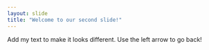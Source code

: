 ```yaml
---
layout: slide
title: "Welcome to our second slide!"
---
```

Add my text to make it looks different.
Use the left arrow to go back!
